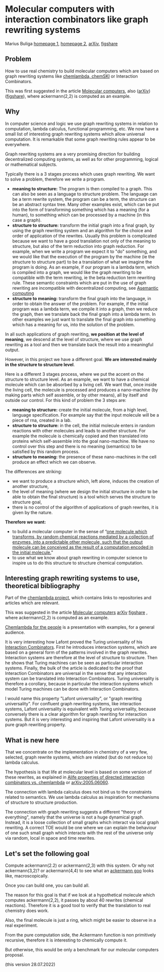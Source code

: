 # Molecular computers with interaction combinators like graph rewriting systems

Marius Buliga [homepage 1](https://mbuliga.github.io/), [homepage 2](http://imar.ro/~mbuliga/index.html),  [arXiv](https://arxiv.org/a/buliga_m_1.html),  [figshare](https://figshare.com/authors/Marius_Buliga/475484)


## Problem

How to use real chemistry to build molecular computers which are based on graph rewriting systems like [chemlambda, chemSKI](https://chemlambda.github.io/index.html) or Interaction Combinators. 

This was first suggested in the article [Molecular computers](http://chorasimilarity.github.io/chemlambda-gui/dynamic/molecular.html), also  ([arXiv](https://arxiv.org/abs/1309.6914)) ([figshare](https://doi.org/10.6084/m9.figshare.7339103.v1)), where ackermann(2,2) is computed as an example. 

## Why 

In computer science and logic we use graph rewriting systems in relation to computation, lambda calculus, functional programming, etc. We now have a small list of interesting graph rewriting systems which allow universal computation. It is remarkable that some graph rewriting rules appear to be everywhere. 

Graph rewriting systems are a very promising direction for building decentralized computing systems, as well as for other programming, logical or mathematical subjects. 

Typically there is a 3 stages process which uses graph rewriting. We want to solve a problem, therefore we write a program.
- **meaning to structure:**  The program is then compiled to a graph.  This can also be seen as a language to structure problem. The language can be a term rewrite system, the program can be a term, the structure can be an abstract syntax tree. Many other examples exist, which can be put into the form of transforming something which has a meaning (for a human), to something which can be processed by a machine (in this case a graph).
-  **structure to structure:** transform the initial graph into a final graph, by using the graph rewriting system and an algorithm for the choice and order of application of the rewrites. Usually this problem is complicated because we want to have a good translation not only of the meaning to structure, but also of the term reduction into graph reduction. For example, when we write a program we expect it to "do" something, and we would like that the execution of the program by the machine (ie the structure to structure part) to be a translation of what we imagine the program is doing. As an example, if our program is a lambda term, which is compiled into a graph, we would like the graph rewriting to be compatible with the term rewriting, ie the beta reduction term rewriting rule. These semantic constraints which are put in the use of graph rewriting are incompatible with decentralized computing, see [Asemantic computing](https://telegra.ph/Asemantic-computing-03-02)   
-   **structure to meaning:** transform the final graph into the language, in order to obtain the answer of the problem. For example, if the initial program was a lambda term, we compile it into a graph, then we reduce the graph, then we translate back the final graph into a lambda term. In other examples we just want to translate the final graph into something which has a meaning for us, into the solution of the problem.

In all such applications of graph rewriting, **we position at the level of meaning**, we descend at the level of structure, where we use graph rewriting as a tool and then we translate back the result into a meaningful output. 

However, in this project we have a different goal. **We are interested mainly in the structure to structure level**. 

Here is a different 3 stages process, where we put the accent on the structure to structure level. As an example, we want to have a chemical molecule which can be absorbed by a living cell. We want that, once inside the living cell, the molecule is processed and produces a nano-machine (by making parts which self assemble, or by other means), all by itself and outside our control. For this kind of problem the 3 steps are: 
- **meaning to structure:** create the initial molecule, from a high level, language specification. For example say that the input molecule will be a piece of rna, created in a lab. 
- **structure to structure:** in the cell, the initial molecule enters in random reactions with other molecules and leads to another structure. For example the molecule is chemically copied and then translated into proteins which self-assemble into the goal nano-machine. We have no control over this step and there is no meaning (semantics) to be satisfied by this random process. 
- **structure to meaning:** the presence of these nano-machines in the cell produce an effect which we can observe. 

The differences are striking: 
- we want to produce a structure which, left alone, induces the creation of another structure, 
- the level of meaning (where we design the initial structure in order to be able to obtain the final structure) is a tool which serves the structure to structure goal,
- there is no control of the algorithm of applications of graph rewrites, it is given by the nature.

 

**Therefore we want:** 
- to build a molecular computer in the sense of “[one molecule which transforms, by random chemical reactions mediated by a collection of enzymes, into a predictable other molecule, such that the output molecule can be conceived as the result of a computation encoded in the initial molecule.](https://zenodo.org/record/16018)”
- to use what we know about graph rewriting in computer science to inspire us to do this structure to structure chemical computation. 

## Interesting graph rewriting systems to use, theoretical bibliography

Part of the [chemlambda project](https://chemlambda.github.io/index.html), which contains links to repositories and articles which are relevant.

 This was suggested in the article [Molecular computers](http://chorasimilarity.github.io/chemlambda-gui/dynamic/molecular.html) [arXiv](https://arxiv.org/abs/1309.6914) [figshare](https://doi.org/10.6084/m9.figshare.7339103.v1) , where ackermann(2,2) is computed as an example. 
 
 [Chemlambda for the people](https://chorasimilarity.github.io/chemlambda-gui/dynamic/cfp.html) is a presentation with examples, for a general audience.
 
 It is very interesting how Lafont proved the Turing universality of his [Interaction Combinators](https://github.com/chemlambda/molecular/blob/main/reading/Lafont-Interaction-Combinators.pdf).  First he introduces interaction systems, which are based on a general form of the patterns involved in the graph rewrites. Interaction systems are therefore at the level of structure to structure.  Then he shows that Turing machines can be seen as particular interaction systems. Finally, the bulk of the article is dedicated to the proof that Interaction Combinators are universal in the sense that any interaction system can be translated into Interaction Combinators.  Turing universality is therefore a corollary, because in particular the interaction systems which model Turing machines can be done with Interaction Combinators.
 
 I would name this property "Lafont universality", or "graph rewriting universality". For confluent graph rewriting systems, like interaction systems, Lafont universality is equivalent with Turing universality, because conversely there is a clear algorithm for graph rewriting for interaction systems. But it is very interesting and inspiring that Lafont universality is a pure graph rewriting property. 

## What is new here

That we concentrate on the implementation in chemistry of a very few, selected, graph rewrite systems, which are related (but do not reduce to) lambda calculus. 

The hypothesis is that life at molecular level is based on some version of these rewrites, as explained in [Alife properties of directed interaction combinators vs. chemlambda](https://mbuliga.github.io/quinegraphs/ic-vs-chem.html#icvschem) or [arXiv:2005.06060](https://arxiv.org/abs/2005.06060). 

The connection with lambda calculus does not bind us to the constraints related to semantics. We use lambda calculus as inspiration for mechanisms of structure to structure production. 


The connection with graph rewriting suggests a different "theory of everything", namely that the universe is not a huge dynamical graph. Instead, it is a loose collection of small graphs which interact via local graph rewriting. A correct TOE would be one where we can explain the behaviour of one such small graph which interacts with the rest of the universe only via random, local in space and time rewrites. 





## Let's set the following goal

Compute ackermann(2.2) or ackermann(2,3) with this system. Or why not ackermann(3,2)? or ackermann(4,4) to see what an [ackermann goo](https://chemlambda.github.io/collection.html#59) looks like, macroscopically.

Once you can build one, you can build all. 

The reason for this goal is that if we look at a hypothetical molecule which computes ackermann(2,2), it passes by about 40 rewrites (chemical reactions). Therefore it is a good tool to verify that the translation to real chemistry does work. 

Also, the final molecule is just a ring, which might be easier to observe in a real experiment. 

From the pure computation side, the Ackermann function is non primitively recursive, therefore it is interesting to chemically compute it. 

But otherwise, this would be only a benchmark for our molecular computers proposal. 




(this version 28.07.2022)
